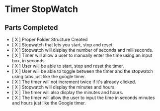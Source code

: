 # Timer StopWatch

## Parts Completed

-   [ X ] Proper Folder Structure Created
-   [ X ] Stopwatch that lets you start, stop and reset.
-   [ X ] Stopwatch will display the number of seconds and milliseconds.
-   [ X ] Timer will allow a user to manually enter the time using an input box, in seconds.
-   [ X ] User will be able to start, stop and reset the timer.
-   [ X ] User will be able to toggle between the timer and the stopwatch using tabs just like the google timer.
-   [ X ] The timer will not increment twice if it's already clicked.
-   [ X ] Stopwatch will display the minutes and hours.
-   [ X ] The timer will also display the minutes and hours.
-   [ X ] The timer will allow the user to input the time in seconds minutes and hours just like the Google timer.
